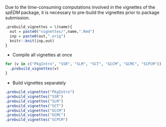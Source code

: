 Due to the time-consuming computations involved in the vignettes of the *spEDM* package, 
it is necessary to pre-build the vignettes prior to package submission.

``` r
.prebuild_vignettes = \(name){
  out = paste0("vignettes/",name,".Rmd")
  inp = paste0(out,".orig")
  knitr::knit(inp,out)
}
```

-   Compile all vignettes at once

``` r
for (v in c("PkgIntro", "SSR", "SLM", "SCT", "GCCM", "GCMC", "SCPCM")) {
  .prebuild_vignettes(v)
}
```

-   Build vignettes separately

``` r
.prebuild_vignettes("PkgIntro")
.prebuild_vignettes("SSR")
.prebuild_vignettes("SLM")
.prebuild_vignettes("SCT")
.prebuild_vignettes("GCCM")
.prebuild_vignettes("GCMC")
.prebuild_vignettes("SCPCM")
```
